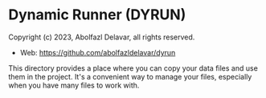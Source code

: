 # Dynamic Runner (DYRUN)
Copyright (c) 2023, Abolfazl Delavar, all rights reserved.
 - Web: https://github.com/abolfazldelavar/dyrun

This directory provides a place where you can copy your data files and use them in the project. It's a convenient way to manage your files, especially when you have many files to work with.